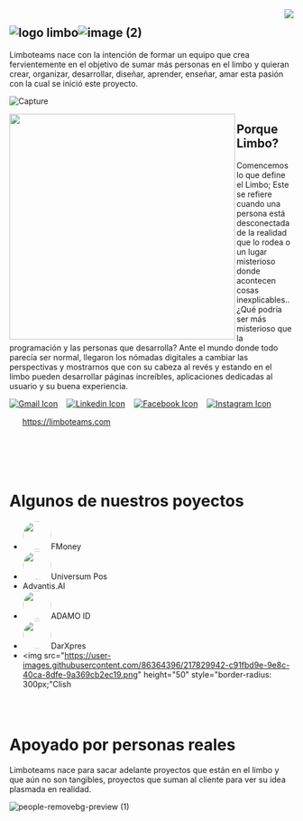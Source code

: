 

<img align="right" src="https://user-images.githubusercontent.com/5713670/87202985-820dcb80-c2b6-11ea-9f56-7ec461c497c3.gif" style="max-width: 100%; display: inline-block;" data-target="animated-image.originalImage" />

## ![logo limbo](https://user-images.githubusercontent.com/86364396/216613557-555c01f2-dac5-42c4-9806-f3fd567a7a6a.png)![image (2)](https://user-images.githubusercontent.com/86364396/216613388-3ad7c7f0-3afe-4db1-b7fc-913224b6096f.png)

Limboteams
nace con la intención de formar un equipo que crea fervientemente en el objetivo de sumar más personas en el limbo y quieran crear, organizar, desarrollar, diseñar, aprender, enseñar, amar esta pasión con la cual se inició este proyecto.


![Capture](https://user-images.githubusercontent.com/86364396/216601912-dc28c52e-6413-4f3a-8e02-00f4b64c8fc5.PNG)
 
<img align="left" src="https://user-images.githubusercontent.com/86364396/216607322-d25c322f-da51-4cf6-a6a4-2dafe0d20588.png" style="max-width: 100%; display: inline-block;" data-target="animated-image.originalImage" height="400" />

##  Porque Limbo?
Comencemos lo que define el Limbo; Este se refiere cuando una persona está desconectada de la realidad que lo rodea o un lugar misterioso donde acontecen cosas inexplicables.. ¿Qué podría ser más misterioso que la programación y las personas que desarrolla? Ante el mundo donde todo parecía ser normal, llegaron los nómadas digitales a cambiar las perspectivas y mostrarnos que con su cabeza al revés y estando en el limbo pueden desarrollar páginas increíbles, aplicaciones dedicadas al usuario y su buena experiencia.
 
 
 [![Gmail Icon](https://github.com/gauravghongde/social-icons/blob/master/SVG/Color/Gmail.svg)](mailto:limboteams@gmail.com)&nbsp; &nbsp;  [![Linkedin Icon](https://github.com/gauravghongde/social-icons/blob/master/SVG/Color/LinkedIN.svg)](https://www.linkedin.com/company/limboteams/)&nbsp; &nbsp; [![Facebook Icon](https://github.com/gauravghongde/social-icons/blob/master/SVG/Color/Facebook.svg)](https://www.facebook.com/limbo.limbo.54584)&nbsp; &nbsp; [![Instagram Icon](https://github.com/gauravghongde/social-icons/blob/master/SVG/White/Instagram_white.svg)](https://www.instagram.com/limboteams/)
 
<img src="https://user-images.githubusercontent.com/86364396/216610749-482d9e9f-232c-4048-9f7b-467220b15703.svg" height="15" />&nbsp; https://limboteams.com
### &nbsp;&nbsp;
&nbsp;&nbsp;


# Algunos de nuestros poyectos
- <img src="https://user-images.githubusercontent.com/86364396/217828858-4499489d-62f4-4e74-a087-e0576e483d4c.png" height="50" style="border-radius: 300px;" />FMoney
- <img src="https://user-images.githubusercontent.com/86364396/217828858-4499489d-62f4-4e74-a087-e0576e483d4c.png" height="50" style="border-radius: 300px;" />Universum Pos
- Advantis.AI
- <img src="https://user-images.githubusercontent.com/86364396/217829698-e05c9071-e5e8-41dc-825f-61b6773fc176.png" height="50" style="border-radius: 300px;" />ADAMO ID
- <img src="https://user-images.githubusercontent.com/86364396/217829813-36e04414-a033-4b6c-b0eb-9dd963fe9d17.png" height="50" style="border-radius: 300px;" />DarXpres
- <img src="https://user-images.githubusercontent.com/86364396/217829942-c91fbd9e-9e8c-40ca-8dfe-9a369cb2ec19.png" height="50" style="border-radius: 300px;"Clish





### &nbsp;&nbsp;
#  Apoyado por personas reales
Limboteams nace para sacar adelante proyectos que están en el limbo y que aún no son tangibles,
proyectos que suman al cliente para ver su idea plasmada en realidad.


![people-removebg-preview (1)](https://user-images.githubusercontent.com/86364396/217534938-792054be-adb0-44d5-b92b-25d6a291b2f7.png)

 
 
